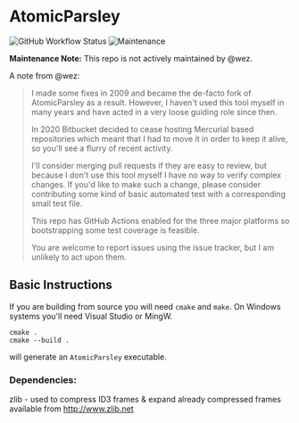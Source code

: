# AtomicParsley

![GitHub Workflow Status](https://img.shields.io/github/workflow/status/wez/atomicparsley/CI)
![Maintenance](https://img.shields.io/maintenance/no/2012)

**Maintenance Note:** This repo is not actively maintained by @wez.

A note from @wez:

> I made some fixes in 2009 and became the de-facto fork of AtomicParsley as a
> result.  However, I haven't used this tool myself in many years and have
> acted in a very loose guiding role since then.
>
> In 2020 Bitbucket decided to cease hosting Mercurial based repositories
> which meant that I had to move it in order to keep it alive, so you'll
> see a flurry of recent activity.
>
> I'll consider merging pull requests if they are easy to review, but because
> I don't use this tool myself I have no way to verify complex changes.
> If you'd like to make such a change, please consider contributing some
> kind of basic automated test with a corresponding small test file.
>
> This repo has GitHub Actions enabled for the three major platforms
> so bootstrapping some test coverage is feasible.
>
> You are welcome to report issues using the issue tracker, but I am
> unlikely to act upon them.

## Basic Instructions

If you are building from source you will need `cmake` and `make`.
On Windows systems you'll need Visual Studio or MingW.

```
cmake .
cmake --build .
```

will generate an `AtomicParsley` executable.

### Dependencies:

zlib  - used to compress ID3 frames & expand already compressed frames
        available from http://www.zlib.net

